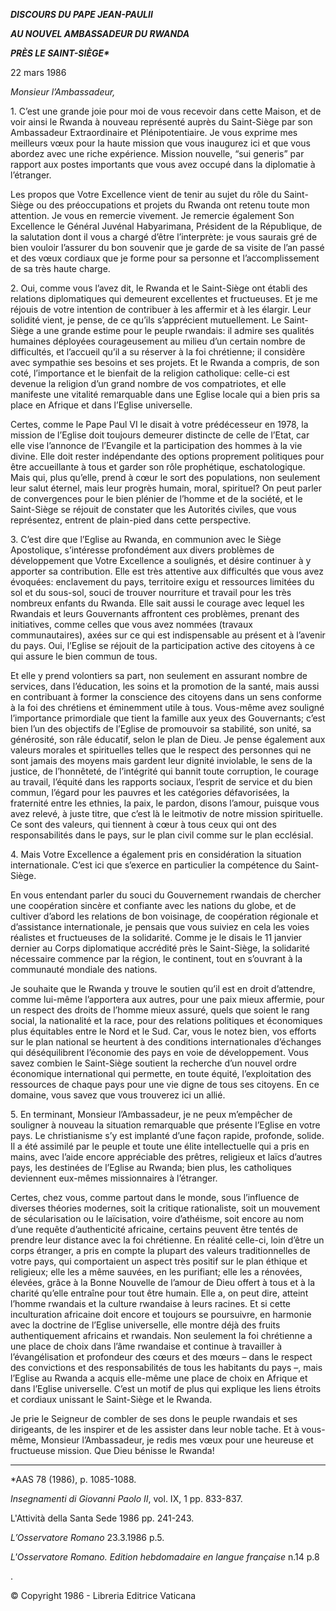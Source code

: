 ***DISCOURS DU PAPE JEAN-PAUL******II***

***AU NOUVEL AMBASSADEUR DU RWANDA***

***PRÈS LE SAINT-SIÈGE\****

22 mars 1986

*Monsieur l’Ambassadeur,*

1\. C’est une grande joie pour moi de vous recevoir dans cette Maison, et de voir ainsi le Rwanda à nouveau représenté auprès du Saint-Siège par son Ambassadeur Extraordinaire et Plénipotentiaire. Je vous exprime mes meilleurs vœux pour la haute mission que vous inaugurez ici et que vous abordez avec une riche expérience. Mission nouvelle, “sui generis” par rapport aux postes importants que vous avez occupé dans la diplomatie à l’étranger.

Les propos que Votre Excellence vient de tenir au sujet du rôle du Saint-Siège ou des préoccupations et projets du Rwanda ont retenu toute mon attention. Je vous en remercie vivement. Je remercie également Son Excellence le Général Juvénal Habyarimana, Président de la République, de la salutation dont il vous a chargé d’être l’interprète: je vous saurais gré de bien vouloir l’assurer du bon souvenir que je garde de sa visite de l’an passé et des vœux cordiaux que je forme pour sa personne et l’accomplissement de sa très haute charge.

2\. Oui, comme vous l’avez dit, le Rwanda et le Saint-Siège ont établi des relations diplomatiques qui demeurent excellentes et fructueuses. Et je me réjouis de votre intention de contribuer à les affermir et à les élargir. Leur solidité vient, je pense, de ce qu’ils s’apprécient mutuellement. Le Saint-Siège a une grande estime pour le peuple rwandais: il admire ses qualités humaines déployées courageusement au milieu d’un certain nombre de difficultés, et l’accueil qu’il a su réserver à la foi chrétienne; il considère avec sympathie ses besoins et ses projets. Et le Rwanda a compris, de son coté, l’importance et le bienfait de la religion catholique: celle-ci est devenue la religion d’un grand nombre de vos compatriotes, et elle manifeste une vitalité remarquable dans une Eglise locale qui a bien pris sa place en Afrique et dans l’Eglise universelle.

Certes, comme le Pape Paul VI le disait à votre prédécesseur en 1978, la mission de l’Eglise doit toujours demeurer distincte de celle de l’Etat, car elle vise l’annonce de l’Evangile et la participation des hommes à la vie divine. Elle doit rester indépendante des options proprement politiques pour être accueillante à tous et garder son rôle prophétique, eschatologique. Mais qui, plus qu’elle, prend à cœur le sort des populations, non seulement leur salut éternel, mais leur progrès humain, moral, spirituel? On peut parler de convergences pour le bien plénier de l’homme et de la société, et le Saint-Siège se réjouit de constater que les Autorités civiles, que vous représentez, entrent de plain-pied dans cette perspective.

3\. C’est dire que l’Eglise au Rwanda, en communion avec le Siège Apostolique, s’intéresse profondément aux divers problèmes de développement que Votre Excellence a soulignés, et désire continuer à y apporter sa contribution. Elle est très attentive aux difficultés que vous avez évoquées: enclavement du pays, territoire exigu et ressources limitées du sol et du sous-sol, souci de trouver nourriture et travail pour les très nombreux enfants du Rwanda. Elle sait aussi le courage avec lequel les Rwandais et leurs Gouvernants affrontent ces problèmes, prenant des initiatives, comme celles que vous avez nommées (travaux communautaires), axées sur ce qui est indispensable au présent et à l’avenir du pays. Oui, l’Eglise se réjouit de la participation active des citoyens à ce qui assure le bien commun de tous.

Et elle y prend volontiers sa part, non seulement en assurant nombre de services, dans l’éducation, les soins et la promotion de la santé, mais aussi en contribuant à former la conscience des citoyens dans un sens conforme à la foi des chrétiens et éminemment utile à tous. Vous-même avez souligné l’importance primordiale que tient la famille aux yeux des Gouvernants; c’est bien l’un des objectifs de l’Eglise de promouvoir sa stabilité, son unité, sa générosité, son râle éducatif, selon le plan de Dieu. Je pense également aux valeurs morales et spirituelles telles que le respect des personnes qui ne sont jamais des moyens mais gardent leur dignité inviolable, le sens de la justice, de l’honnêteté, de l’intégrité qui bannit toute corruption, le courage au travail, l’équité dans les rapports sociaux, l’esprit de service et du bien commun, l’égard pour les pauvres et les catégories défavorisées, la fraternité entre les ethnies, la paix, le pardon, disons l’amour, puisque vous avez relevé, à juste titre, que c’est là le leitmotiv de notre mission spirituelle. Ce sont des valeurs, qui tiennent à cœur à tous ceux qui ont des responsabilités dans le pays, sur le plan civil comme sur le plan ecclésial.

4\. Mais Votre Excellence a également pris en considération la situation internationale. C’est ici que s’exerce en particulier la compétence du Saint-Siège.

En vous entendant parler du souci du Gouvernement rwandais de chercher une coopération sincère et confiante avec les nations du globe, et de cultiver d’abord les relations de bon voisinage, de coopération régionale et d’assistance internationale, je pensais que vous suiviez en cela les voies réalistes et fructueuses de la solidarité. Comme je le disais le 11 janvier dernier au Corps diplomatique accrédité près le Saint-Siège, la solidarité nécessaire commence par la région, le continent, tout en s’ouvrant à la communauté mondiale des nations.

Je souhaite que le Rwanda y trouve le soutien qu’il est en droit d’attendre, comme lui-même l’apportera aux autres, pour une paix mieux affermie, pour un respect des droits de l’homme mieux assuré, quels que soient le rang social, la nationalité et la race, pour des relations politiques et économiques plus équitables entre le Nord et le Sud. Car, vous le notez bien, vos efforts sur le plan national se heurtent à des conditions internationales d’échanges qui déséquilibrent l’économie des pays en voie de développement. Vous savez combien le Saint-Siège soutient la recherche d’un nouvel ordre économique international qui permette, en toute équité, l’exploitation des ressources de chaque pays pour une vie digne de tous ses citoyens. En ce domaine, vous savez que vous trouverez ici un allié.

5\. En terminant, Monsieur l’Ambassadeur, je ne peux m’empêcher de souligner à nouveau la situation remarquable que présente l’Eglise en votre pays. Le christianisme s’y est implanté d’une façon rapide, profonde, solide. Il a été assimilé par le peuple et toute une élite intellectuelle qui a pris en mains, avec l’aide encore appréciable des prêtres, religieux et laïcs d’autres pays, les destinées de l’Eglise au Rwanda; bien plus, les catholiques deviennent eux-mêmes missionnaires à l’étranger.

Certes, chez vous, comme partout dans le monde, sous l’influence de diverses théories modernes, soit la critique rationaliste, soit un mouvement de sécularisation ou le laïcisation, voire d’athéisme, soit encore au nom d’une requête d’authenticité africaine, certains peuvent être tentés de prendre leur distance avec la foi chrétienne. En réalité celle-ci, loin d’être un corps étranger, a pris en compte la plupart des valeurs traditionnelles de votre pays, qui comportaient un aspect très positif sur le plan éthique et religieux; elle les a même sauvées, en les purifiant; elle les a rénovées, élevées, grâce à la Bonne Nouvelle de l’amour de Dieu offert à tous et à la charité qu’elle entraîne pour tout être humain. Elle a, on peut dire, atteint l’homme rwandais et la culture rwandaise à leurs racines. Et si cette inculturation africaine doit encore et toujours se poursuivre, en harmonie avec la doctrine de l’Eglise universelle, elle montre déjà des fruits authentiquement africains et rwandais. Non seulement la foi chrétienne a une place de choix dans l’âme rwandaise et continue à travailler à l’évangélisation et profondeur des cœurs et des mœurs – dans le respect des convictions et des responsabilités de tous les habitants du pays –, mais l’Eglise au Rwanda a acquis elle-même une place de choix en Afrique et dans l’Eglise universelle. C’est un motif de plus qui explique les liens étroits et cordiaux unissant le Saint-Siège et le Rwanda.

Je prie le Seigneur de combler de ses dons le peuple rwandais et ses dirigeants, de les inspirer et de les assister dans leur noble tache. Et à vous-même, Monsieur l’Ambassadeur, je redis mes vœux pour une heureuse et fructueuse mission. Que Dieu bénisse le Rwanda!

* * *

\*AAS 78 (1986), p. 1085-1088.

*Insegnamenti di Giovanni Paolo II*, vol. IX, 1 pp. 833-837.

L'Attività della Santa Sede 1986 pp. 241-243.

*L’Osservatore Romano* 23.3.1986 p.5.

*L'Osservatore Romano. Edition hebdomadaire en langue française* n.14 p.8

.

© Copyright 1986 - Libreria Editrice Vaticana
